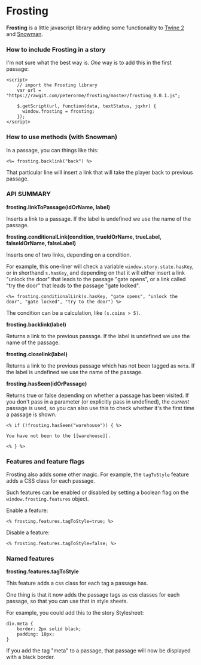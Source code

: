 # Frosting

**Frosting** is a little javascript library adding some functionality to [Twine 2](http://twinery.org/) and 
[Snowman](https://bitbucket.org/klembot/snowman-2). 


### How to include Frosting in a story

I'm not sure what the best way is. _One_ way is to add this in the first passage: 

	<script> 
		// import the Frosting library  
		var url = "https://rawgit.com/peterorme/frosting/master/frosting_0.0.1.js";
			
		$.getScript(url, function(data, textStatus, jqxhr) {
		  window.frosting = frosting;
		});
	</script>


### How to use methods (with Snowman)

In a passage, you can things like this: 

	<%= frosting.backlink("back") %>

That particular line will insert a link that will take the player back to previous passage.



### API SUMMARY

**frosting.linkToPassage(idOrName, label)**

Inserts a link to a passage. If the label is undefined we use the name of the passage.  


**frosting.conditionalLink(condition, trueIdOrName, trueLabel, falseIdOrName, falseLabel)**

Inserts one of two links, depending on a condition. 

For example, this one-liner will check a variable `window.story.state.hasKey`, or in shorthand `s.hasKey`, and depending on that it will either insert a link "unlock the door" that leads to the passage "gate opens", or a link called "try the door" that leads to the passage "gate locked". 

	<%= frosting.conditionalLink(s.hasKey, "gate opens", "unlock the door", "gate locked", "try to the door") %>

The condition can be a calculation, like `(s.coins > 5)`. 


**frosting.backlink(label)**

Returns a link to the previous passage. If the label is undefined we use the name of the passage. 


**frosting.closelink(label)**

Returns a link to the previous passage which has not been tagged as `meta`. If the label is undefined we use the name of the passage. 


**frosting.hasSeen(idOrPassage)**

Returns true or false depending on whether a passage has been visited. If you don't pass in a parameter (or explicitly pass in undefined), the _current_ passage is used, so you can also use this to check whether it's the first time a passage is shown.

	<% if (!frosting.hasSeen("warehouse")) { %> 

	You have not been to the [[warehouse]].

	<% } %>


### Features and feature flags 

Frosting also adds some other magic. For example, the `tagToStyle` feature adds a CSS class for each passage. 

Such features can be enabled or disabled by setting a boolean flag on the `window.frosting.features` object. 

Enable a feature:

	<% frosting.features.tagToStyle=true; %>

Disable a feature: 

	<% frosting.features.tagToStyle=false; %>


### Named features 

**frosting.features.tagToStyle**

This feature adds a css class for each tag a passage has. 

One thing is that it now adds the passage tags as css classes for each passage, so that you can use that in style sheets. 

For example, you could add this to the story Stylesheet: 

	div.meta {
		border: 2px solid black;
		padding: 10px;
	}

If you add the tag "meta" to a passage, that passage will now be displayed with a black border. 

